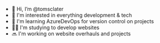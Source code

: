 - 👋 Hi, I’m @tomsclater
- 👀 I'm interested in everything development & tech
- 🌿 I'm learning AzureDevOps for version control on projects
- 👨‍💻 I'm studying to develop websites
- 🔜 I'm working on website overhauls and projects
<!---
tomsclater/tomsclater is a ✨ special ✨ repository because its `README.md` (this file) appears on your GitHub profile.
You can click the Preview link to take a look at your changes.
--->
